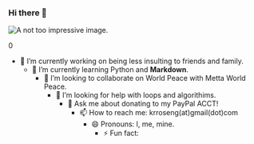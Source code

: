 ### Hi there 👋

<!--
**SpezialK71/SpezialK71** is a ✨ _special_ ✨ repository because its `README.md` (this file) appears on your GitHub profile.

Here are some ideas to get you started:
-->

<picture>
 <source media="(prefers-color-scheme: dark)" srcset="https://cdn.pixabay.com/photo/2016/07/02/12/21/eclipse-1492818_1280.jpg">
 <source media="(prefers-color-scheme: light)" srcset="https://cdn.pixabay.com/photo/2014/03/26/17/50/sunset-298850_1280.jpg">
 <img alt="A not too impressive image." src="https://cdn.pixabay.com/photo/2017/10/04/12/35/the-sun-2816097_1280.jpg">
</picture>

0


- 🔭 I’m currently working on being less insulting to friends and family.
  - 🌱 I’m currently learning Python and **Markdown**.
    - 👯 I’m looking to collaborate on World Peace with Metta World Peace.
      - 🤔 I’m looking for help with loops and algorithims.
        - 💬 Ask me about donating to my PayPal ACCT!
          - 📫 How to reach me: krroseng(at)gmail(dot)com
            - 😄 Pronouns: I, me, mine.
              - ⚡ Fun fact: 

